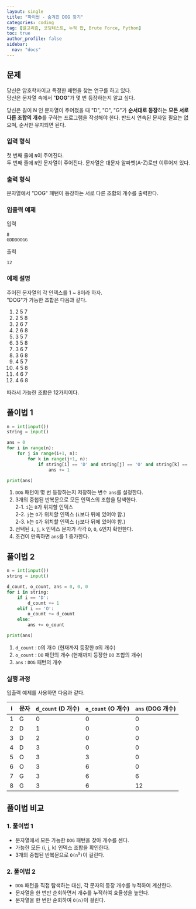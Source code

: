 ```yaml
---
layout: single
title: "파이썬 - 숨겨진 DOG 찾기"
categories: coding
tag: [알고리즘, 코딩테스트, 누적 합, Brute Force, Python]
toc: true
author_profile: false
sidebar:
  nav: "docs"
---
```


## 문제
당신은 암호학자이고 특정한 패턴을 찾는 연구를 하고 있다. <br>
당신은 문자열 속에서 "**DOG**"가 몇 번 등장하는지 알고 싶다.

당신은 길이 N 인 문자열이 주어졌을 때 "D", "O", "G"가 **순서대로 등장**하는 **모든 서로 다른 조합의 개수**를 구하는 프로그램을 작성해야 한다.
반드시 연속된 문자일 필요는 없으며, 순서만 유지되면 된다.

### 입력 형식
첫 번째 줄에 `N`이 주어진다. <br>
두 번째 줄에 `N`인 문자열이 주어진다. 문자열은 대문자 알파벳(A-Z)로만 이루어져 있다.

### 출력 형식
문자열에서 "DOG" 패턴이 등장하는 서로 다른 조합의 개수를 출력한다.

### 입출력 예제
입력
```
8
GDDDOOGG
```
출력
```
12
```

### 예제 설명
주어진 문자열의 각 인덱스를 1 ~ 8이라 하자. <br>
"DOG"가 가능한 조합은 다음과 같다.

1. 2 5 7
2. 2 5 8
3. 2 6 7
4. 2 6 8
5. 3 5 7
6. 3 5 8
7. 3 6 7
8. 3 6 8
9. 4 5 7
10. 4 5 8
11. 4 6 7
12. 4 6 8

따라서 가능한 조합은 12가지이다.

## 풀이법 1
```python
n = int(input())
string = input()

ans = 0
for i in range(n):
    for j in range(i+1, n):
        for k in range(j+1, n):
            if string[i] == 'D' and string[j] == 'O' and string[k] == 'G':
                ans += 1

print(ans)
```
1. `DOG` 패턴이 몇 번 등장하는지 저장하는 변수 `ans`를 설정한다.
2. 3개의 중첩된 반복문으로 모든 인덱스의 조합을 탐색한다. <br>
  2-1. `i`는 `D`가 위치할 인덱스 <br>
  2-2. `j`는 `O`가 위치할 인덱스 (`i`보다 뒤에 있어야 함.) <br>
  2-3. `k`는 `G`가 위치할 인덱스 (`j`보다 뒤에 있어야 함.) <br>
3. 선택된 `i`, `j`, `k` 인덱스 문자가 각각 `D`, `O`, `G`인지 확인한다.
4. 조건이 만족하면 `ans`를 1 증가한다.

## 풀이법 2
```python
n = int(input())
string = input()

d_count, o_count, ans = 0, 0, 0
for i in string:
    if i == 'D':
        d_count += 1
    elif i == 'O':
        o_count += d_count
    else:
        ans += o_count

print(ans)
```
1. `d_count` : `D`의 개수 (현재까지 등장한 `D`의 개수)
2. `o_count` : `DO` 패턴의 개수 (현재까지 등장한 `DO` 조합의 개수)
3. `ans` : `DOG` 패턴의 개수

### 실행 과정
입출력 예제를 사용하면 다음과 같다.

|i|문자|`d_count` (D 개수)|`o_count` (O 개수)|`ans` (DOG 개수)| 
|----|----|----|----|----|
|1|G|0|0|0|
|2|D|1|0|0|
|3|D|2|0|0|
|4|D|3|0|0|
|5|O|3|3|0|
|6|O|3|6|0|
|7|G|3|6|6|
|8|G|3|6|12|


## 풀이법 비교
### 1. 풀이법 1
- 문자열에서 모든 가능한 `DOG` 패턴을 찾아 개수를 센다.
- 가능한 모든 (i, j, k) 인덱스 조합을 확인한다.
- 3개의 중첩된 반복문으로 <code>O(n<sup>3</sup>)</code>이 걸린다.
### 2. 풀이법 2
- `DOG` 패턴을 직접 탐색하는 대신, 각 문자의 등장 개수를 누적하여 계산한다.
- 문자열을 한 번만 순회하면서 개수를 누적하여 효율성을 높인다.
- 문자열을 한 번만 순회하여 <code>O(n)</code>이 걸린다.
